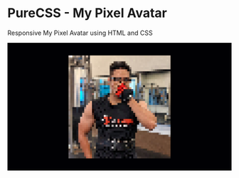 # PureCSS - My Pixel Avatar

Responsive My Pixel Avatar using HTML and CSS

<div align="center">
   <img src="screenshot.png" width="800" />
</div
